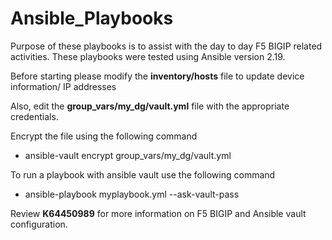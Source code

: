 # Ansible_Playbooks
Purpose of these playbooks is to assist with the day to day F5 BIGIP related activities. These playbooks were tested using Ansible version 2.19.

Before starting please modify the **inventory/hosts** file to update device information/ IP addresses

Also, edit the **group_vars/my_dg/vault.yml** file with the appropriate credentials.

Encrypt the file using the following command
* ansible-vault encrypt group_vars/my_dg/vault.yml

To run a playbook with ansible vault use the following command 
* ansible-playbook myplaybook.yml --ask-vault-pass

Review **K64450989** for more information on F5 BIGIP and Ansible vault configuration.
